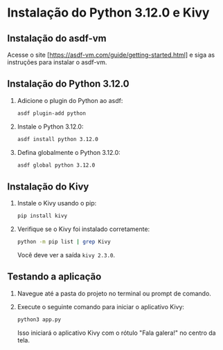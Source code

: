 # Instalação do Python 3.12.0 e Kivy

## Instalação do asdf-vm

Acesse o site [https://asdf-vm.com/guide/getting-started.html] e siga as instruções para instalar o asdf-vm.

## Instalação do Python 3.12.0

1. Adicione o plugin do Python ao asdf:

    ```bash
    asdf plugin-add python
    ```

2. Instale o Python 3.12.0:

    ```bash
    asdf install python 3.12.0
    ```

3. Defina globalmente o Python 3.12.0:

    ```bash
    asdf global python 3.12.0
    ```

## Instalação do Kivy

1. Instale o Kivy usando o pip:

    ```bash
    pip install kivy
    ```

2. Verifique se o Kivy foi instalado corretamente:

    ```bash
    python -m pip list | grep Kivy
    ```

    Você deve ver a saída `kivy 2.3.0`.

## Testando a aplicação

1. Navegue até a pasta do projeto no terminal ou prompt de comando.

2. Execute o seguinte comando para iniciar o aplicativo Kivy:

    ```bash
    python3 app.py
    ```

    Isso iniciará o aplicativo Kivy com o rótulo "Fala galera!" no centro da tela.


